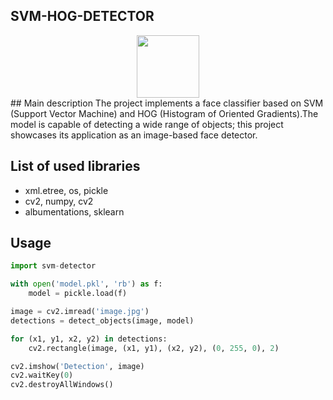 ## SVM-HOG-DETECTOR
<div id="header" align="center">
  <img src="[https://media.giphy.com/media/M9gbBd9nbDrOTu1Mqx.gif](https://media1.giphy.com/media/v1.Y2lkPTc5MGI3NjExM2xwNmo4ZnFjemJycmxwMTF4a3J4MHViZWpqaW0wdHd0YXU3dzZxOSZlcD12MV9pbnRlcm5hbF9naWZfYnlfaWQmY3Q9Zw/i2xVxkqACjxYI/giphy.gif)" width="100"/>
</div>
## Main description
The project implements a face classifier based on SVM (Support Vector Machine) and HOG (Histogram of Oriented Gradients).The model is capable of detecting a wide range of objects; this project showcases its application as an image-based face detector.

##  List of used libraries

- xml.etree, os, pickle
- cv2, numpy, cv2 
- albumentations, sklearn

## Usage
```python
import svm-detector

with open('model.pkl', 'rb') as f:
    model = pickle.load(f)

image = cv2.imread('image.jpg')
detections = detect_objects(image, model)

for (x1, y1, x2, y2) in detections:
    cv2.rectangle(image, (x1, y1), (x2, y2), (0, 255, 0), 2)

cv2.imshow('Detection', image)
cv2.waitKey(0)
cv2.destroyAllWindows()
```
